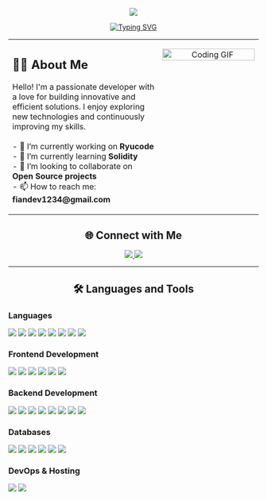 <p align="center">
  <img src="https://capsule-render.vercel.app/api?type=waving&color=0:4CAF50,100:81C784&height=250&section=header&text=Hi%20there!%20I'm%20Fian%20👋&fontSize=50&fontColor=ffffff&animation=fadeIn" />
</p>

<p align="center">
  <a href="https://github.com/fiandev">
    <img src="https://readme-typing-svg.herokuapp.com?font=Fira+Code&size=25&pause=1000&color=4CAF50&center=true&width=435&lines=Full-Stack+Developer;Web3+%26+Blockchain+Enthusiast;Always+Learning+New+Things" alt="Typing SVG" />
  </a>
</p>

<table>
  <tr>
    <td valign="top" width="60%">
      <h2 align="left">👨‍💻 About Me</h2>
      <p align="left">
        Hello! I'm a passionate developer with a love for building innovative and efficient solutions. I enjoy exploring new technologies and continuously improving my skills.
        <br/><br/>
        - 🔭 I’m currently working on <strong>Ryucode</strong>
        <br/>
        - 🌱 I’m currently learning <strong>Solidity</strong>
        <br/>
        - 👯 I’m looking to collaborate on <strong>Open Source projects</strong>
        <br/>
        - 📫 How to reach me: <strong>fiandev1234@gmail.com</strong>
      </p>
    </td>
    <td valign="top" width="40%">
      <p align="center">
        <img src="https://media0.giphy.com/media/v1.Y2lkPTc5MGI3NjExdW1yd3Rzd3ZsYnppOW0xbXgxNWdxZmtpZ2RyeTR3YmU4NXE3Z2x6ZCZlcD12MV9pbnRlcm5hbF9naWZfYnlfaWQmY3Q9Zw/JqmupuTVZYaQX5s094/giphy.gif" alt="Coding GIF" width="100%" />
      </p>
    </td>
  </tr>
</table>

<h2 align="center">🌐 Connect with Me</h2>
<p align="center">
  <a href="https://tiktok.com/@fiandev">
    <img src="https://img.shields.io/badge/TikTok-%23000000.svg?style=for-the-badge&logo=TikTok&logoColor=white" />
  </a>
  <a href="mailto:fiandev1234@gmail.com">
    <img src="https://img.shields.io/badge/Email-D14836?style=for-the-badge&logo=gmail&logoColor=white" />
  </a>
</p>

---

<h2 align="center">🛠️ Languages and Tools</h2>

<h3 align="left">Languages</h3>
<p align="left">
  <img src="https://img.shields.io/badge/html5-%23E34F26.svg?style=for-the-badge&logo=html5&logoColor=white" />
  <img src="https://img.shields.io/badge/css3-%231572B6.svg?style=for-the-badge&logo=css3&logoColor=white" />
  <img src="https://img.shields.io/badge/javascript-%23323330.svg?style=for-the-badge&logo=javascript&logoColor=%23F7DF1E" />
  <img src="https://img.shields.io/badge/typescript-%23007ACC.svg?style=for-the-badge&logo=typescript&logoColor=white" />
  <img src="https://img.shields.io/badge/python-3670A0?style=for-the-badge&logo=python&logoColor=ffdd54" />
  <img src="https://img.shields.io/badge/php-%23777BB4.svg?style=for-the-badge&logo=php&logoColor=white" />
  <img src="https://img.shields.io/badge/Solidity-%23363636.svg?style=for-the-badge&logo=solidity&logoColor=white" />
  <img src="https://img.shields.io/badge/PowerShell-%235391FE.svg?style=for-the-badge&logo=powershell&logoColor=white" />
</p>

<h3 align="left">Frontend Development</h3>
<p align="left">
  <img src="https://img.shields.io/badge/vue.js-%2335495e.svg?style=for-the-badge&logo=vuedotjs&logoColor=%234FC08D" />
  <img src="https://img.shields.io/badge/Next-black?style=for-the-badge&logo=next.js&logoColor=white" />
  <img src="https://img.shields.io/badge/Nuxt-002E3B?style=for-the-badge&logo=nuxt.js&logoColor=#00DC82" />
  <img src="https://img.shields.io/badge/redux-%23593d88.svg?style=for-the-badge&logo=redux&logoColor=white" />
  <img src="https://img.shields.io/badge/SASS-hotpink.svg?style=for-the-badge&logo=SASS&logoColor=white" />
  <img src="https://img.shields.io/badge/vite-%23646CFF.svg?style=for-the-badge&logo=vite&logoColor=white" />
</p>

<h3 align="left">Backend Development</h3>
<p align="left">
  <img src="https://img.shields.io/badge/node.js-6DA55F?style=for-the-badge&logo=node.js&logoColor=white" />
  <img src="https://img.shields.io/badge/express.js-%23404d59.svg?style=for-the-badge&logo=express&logoColor=%2361DAFB" />
  <img src="https://img.shields.io/badge/nestjs-%23E0234E.svg?style=for-the-badge&logo=nestjs&logoColor=white" />
  <img src="https://img.shields.io/badge/laravel-%23FF2D20.svg?style=for-the-badge&logo=laravel&logoColor=white" />
  <img src="https://img.shields.io/badge/livewire-%234e56a6.svg?style=for-the-badge&logo=livewire&logoColor=white" />
  <img src="https://img.shields.io/badge/Filament-FFAA00?style=for-the-badge&logoColor=%23000000" />
  <img src="https://img.shields.io/badge/FastAPI-005571?style=for-the-badge&logo=fastapi" />
  <img src="https://img.shields.io/badge/flask-%23000.svg?style=for-the-badge&logo=flask&logoColor=white" />
</p>

<h3 align="left">Databases</h3>
<p align="left">
  <img src="https://img.shields.io/badge/mysql-4479A1.svg?style=for-the-badge&logo=mysql&logoColor=white" />
  <img src="https://img.shields.io/badge/MongoDB-%234ea94b.svg?style=for-the-badge&logo=mongodb&logoColor=white" />
  <img src="https://img.shields.io/badge/postgres-%23316192.svg?style=for-the-badge&logo=postgresql&logoColor=white" />
  <img src="https://img.shields.io/badge/MariaDB-003545?style=for-the-badge&logo=mariadb&logoColor=white" />
  <img src="https://img.shields.io/badge/firebase-%23039BE5.svg?style=for-the-badge&logo=firebase" />
  <img src="https://img.shields.io/badge/redis-%23DD0031.svg?style=for-the-badge&logo=redis&logoColor=white" />
</p>

<h3 align="left">DevOps & Hosting</h3>
<p align="left">
  <img src="https://img.shields.io/badge/AWS-%23FF9900.svg?style=for-the-badge&logo=amazon-aws&logoColor=white" />
  <img src="https://img.shields.io/badge/GoogleCloud-%234285F4.svg?style=for-the-badge&logo=google-cloud&logoColor=white" />
  <img src="
